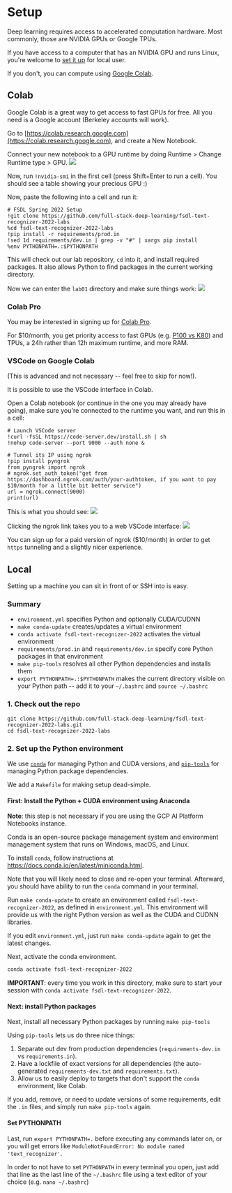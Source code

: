 # Setup

Deep learning requires access to accelerated computation hardware.
Most commonly, those are NVIDIA GPUs or Google TPUs.

If you have access to a computer that has an NVIDIA GPU and runs Linux, you're welcome to [set it up](#Local) for local user.

If you don't, you can compute using [Google Colab](#Colab).

## Colab

Google Colab is a great way to get access to fast GPUs for free.
All you need is a Google account (Berkeley accounts will work).

Go to [https://colab.research.google.com](https://colab.research.google.com), and create a New Notebook.

Connect your new notebook to a GPU runtime by doing Runtime > Change Runtime type > GPU.
![](colab_runtime.png)

Now, run `!nvidia-smi` in the first cell (press Shift+Enter to run a cell).
You should see a table showing your precious GPU :)

Now, paste the following into a cell and run it:

```
# FSDL Spring 2022 Setup
!git clone https://github.com/full-stack-deep-learning/fsdl-text-recognizer-2022-labs
%cd fsdl-text-recognizer-2022-labs
!pip install -r requirements/prod.in
!sed 1d requirements/dev.in | grep -v "#" | xargs pip install
%env PYTHONPATH=.:$PYTHONPATH
```

This will check out our lab repository, `cd` into it, and install required packages.
It also allows Python to find packages in the current working directory.

Now we can enter the `lab01` directory and make sure things work:
![](colab_lab1.png)

### Colab Pro

You may be interested in signing up for [Colab Pro](https://colab.research.google.com/signup).

For $10/month, you get priority access to fast GPUs (e.g. [P100 vs K80](https://www.xcelerit.com/computing-benchmarks/insights/nvidia-p100-vs-k80-gpu/)) and TPUs, a 24h rather than 12h maximum runtime, and more RAM.

### VSCode on Google Colab

(This is advanced and not necessary -- feel free to skip for now!).

It is possible to use the VSCode interface in Colab.

Open a Colab notebook (or continue in the one you may already have going), make sure you're connected to the runtime you want, and run this in a cell:

```
# Launch VSCode server
!curl -fsSL https://code-server.dev/install.sh | sh
!nohup code-server --port 9000 --auth none &

# Tunnel its IP using ngrok
!pip install pyngrok
from pyngrok import ngrok
# ngrok.set_auth_token("get from https://dashboard.ngrok.com/auth/your-authtoken, if you want to pay $10/month for a little bit better service")
url = ngrok.connect(9000)
print(url)
```

This is what you should see:
![](colab_vscode.png)

Clicking the ngrok link takes you to a web VSCode interface:
![](colab_vscode_2.png)

You can sign up for a paid version of ngrok ($10/month) in order to get `https` tunneling and a slightly nicer experience.

## Local

Setting up a machine you can sit in front of or SSH into is easy.

### Summary

- `environment.yml` specifies Python and optionally CUDA/CUDNN
- `make conda-update` creates/updates a virtual environment
- `conda activate fsdl-text-recognizer-2022` activates the virtual environment
- `requirements/prod.in` and `requirements/dev.in` specify core Python packages in that environment
- `make pip-tools` resolves all other Python dependencies and installs them
- `export PYTHONPATH=.:$PYTHONPATH` makes the current directory visible on your Python path -- add it to your `~/.bashrc` and `source ~/.bashrc`

### 1. Check out the repo

```
git clone https://github.com/full-stack-deep-learning/fsdl-text-recognizer-2022-labs.git
cd fsdl-text-recognizer-2022-labs
```

### 2. Set up the Python environment

We use [`conda`](https://docs.conda.io/en/latest/miniconda.html) for managing Python and CUDA versions, and [`pip-tools`](https://github.com/jazzband/pip-tools) for managing Python package dependencies.

We add a `Makefile` for making setup dead-simple.

#### First: Install the Python + CUDA environment using Anaconda

**Note**: this step is not necessary if you are using the GCP AI Platform Notebooks instance.

Conda is an open-source package management system and environment management system that runs on Windows, macOS, and Linux.

To install `conda`, follow instructions at https://docs.conda.io/en/latest/miniconda.html.

Note that you will likely need to close and re-open your terminal.
Afterward, you should have ability to run the `conda` command in your terminal.

Run `make conda-update` to create an environment called `fsdl-text-recognizer-2022`, as defined in `environment.yml`.
This environment will provide us with the right Python version as well as the CUDA and CUDNN libraries.

If you edit `environment.yml`, just run `make conda-update` again to get the latest changes.

Next, activate the conda environment.

```sh
conda activate fsdl-text-recognizer-2022
```

**IMPORTANT**: every time you work in this directory, make sure to start your session with `conda activate fsdl-text-recognizer-2022`.

#### Next: install Python packages

Next, install all necessary Python packages by running `make pip-tools`

Using `pip-tools` lets us do three nice things:

1. Separate out dev from production dependencies (`requirements-dev.in` vs `requirements.in`).
2. Have a lockfile of exact versions for all dependencies (the auto-generated `requirements-dev.txt` and `requirements.txt`).
3. Allow us to easily deploy to targets that don't support the `conda` environment, like Colab.

If you add, remove, or need to update versions of some requirements, edit the `.in` files, and simply run `make pip-tools` again.

#### Set PYTHONPATH

Last, run `export PYTHONPATH=.` before executing any commands later on, or you will get errors like `ModuleNotFoundError: No module named 'text_recognizer'`.

In order to not have to set `PYTHONPATH` in every terminal you open, just add that line as the last line of the `~/.bashrc` file using a text editor of your choice (e.g. `nano ~/.bashrc`)

